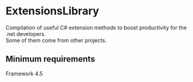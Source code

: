 # ExtensionsLibrary
Compilation of useful C# extension methods to boost productivity for the .net developers.<br>
Some of them come from other projects.

## Minimum requirements
Framework 4.5
